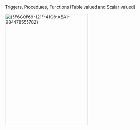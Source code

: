 Triggers, Procedures, Functions (Table valued and Scalar valued)

<img width="275" height="367" alt="{5F6C0F69-121F-41C6-AEA1-984478555782}" src="https://github.com/user-attachments/assets/e78b7545-2058-43c3-ae89-1ae9d7b20edf" />


